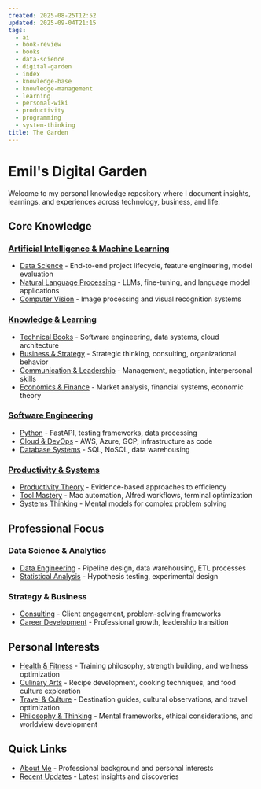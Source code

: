```yaml
---
created: 2025-08-25T12:52
updated: 2025-09-04T21:15
tags:
  - ai
  - book-review
  - books
  - data-science
  - digital-garden
  - index
  - knowledge-base
  - knowledge-management
  - learning
  - personal-wiki
  - productivity
  - programming
  - system-thinking
title: The Garden
---
```

# Emil's Digital Garden

Welcome to my personal knowledge repository where I document insights, learnings, and experiences across technology, business, and life.

## Core Knowledge

### [Artificial Intelligence & Machine Learning](AI/AI.md)
- [Data Science](AI/Data%20Science/Data%20Science.md) - End-to-end project lifecycle, feature engineering, model evaluation
- [Natural Language Processing](AI/Language/NLP.md) - LLMs, fine-tuning, and language model applications  
- [Computer Vision](AI/Data%20Science/Computer%20Vision.md) - Image processing and visual recognition systems

### [Knowledge & Learning](Books/Books.md)
- [Technical Books](Books/Book%20Reviews/Programming/) - Software engineering, data systems, cloud architecture
- [Business & Strategy](Books/Book%20Reviews/Strategy/) - Strategic thinking, consulting, organizational behavior
- [Communication & Leadership](Books/Book%20Reviews/Communication/) - Management, negotiation, interpersonal skills
- [Economics & Finance](Books/Book%20Reviews/Economics/) - Market analysis, financial systems, economic theory

### [Software Engineering](Programming/Programming.md)
- [Python](Programming/Python/Python.md) - FastAPI, testing frameworks, data processing
- [Cloud & DevOps](Cloud/Cloud.md) - AWS, Azure, GCP, infrastructure as code
- [Database Systems](Database/Database.md) - SQL, NoSQL, data warehousing

### [Productivity & Systems](Productivity/Productivity.md)
- [Productivity Theory](Productivity/Productivity%20Theory.md) - Evidence-based approaches to efficiency
- [Tool Mastery](Mac/Mac.md) - Mac automation, Alfred workflows, terminal optimization
- [Systems Thinking](Thinking/Systems.md) - Mental models for complex problem solving

## Professional Focus

### Data Science & Analytics
- [Data Engineering](Data%20Engineering/Data%20Engineering.md) - Pipeline design, data warehousing, ETL processes
- [Statistical Analysis](Mathematics/Statistics.md) - Hypothesis testing, experimental design

### Strategy & Business
- [Consulting](Working/Consulting.md) - Client engagement, problem-solving frameworks
- [Career Development](Working/Career.md) - Professional growth, leadership transition

## Personal Interests

- [Health & Fitness](Exercise/Exercise.md) - Training philosophy, strength building, and wellness optimization
- [Culinary Arts](Food/Food.md) - Recipe development, cooking techniques, and food culture exploration
- [Travel & Culture](Travel/Travel.md) - Destination guides, cultural observations, and travel optimization
- [Philosophy & Thinking](Philosophy/Philosophy.md) - Mental frameworks, ethical considerations, and worldview development

## Quick Links

- [About Me](About/About.md) - Professional background and personal interests
- [Recent Updates](../DailyNotes/) - Latest insights and discoveries